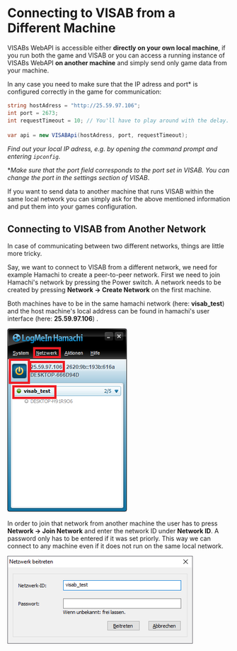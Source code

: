 # Connecting to VISAB from a Different Machine

VISABs WebAPI is accessible either **directly on your own local machine**, if you run both the game and VISAB or you can 
access a running instance of VISABs WebAPI **on another machine** and simply send only game data from your machine.

In any case you need to make sure that the IP adress and port* is configured correctly in the game for communication:

```csharp 
string hostAdress = "http://25.59.97.106";
int port = 2673;
int requestTimeout = 10; // You'll have to play around with the delay.

var api = new VISABApi(hostAdress, port, requestTimeout);
```

*Find out your local IP adress, e.g. by opening the command prompt and entering `ipconfig`.* 

**Make sure that the port field corresponds to the port set in VISAB. You can change the port in the settings section of VISAB*.

If you want to send data to another machine that runs VISAB within the same local network you can simply ask for the 
above mentioned information and put them into your games configuration. 

## Connecting to VISAB from Another Network

In case of communicating between two different networks, things are little more tricky.

Say, we want to connect to VISAB from a different network, we need for example Hamachi to create a peer-to-peer network. 
First we need to join Hamachi's network by pressing the Power switch. A network needs to be created by pressing **Network -> Create Network** on the first machine.

Both machines have to be in the same hamachi network (here: **visab_test**) and the host machine's local address can be found in hamachi's user interface (here: **25.59.97.106**) . 

![HamachiNetwork](HamachiCreate.png)

In order to join that network from another machine the user has to press **Network -> Join Network** and enter the network ID under **Network ID**.  A password only has to be entered if it was set priorly.
This way we can connect to any machine even if it does not run on the same local network.

![HamachiJoin](HamachiJoin.png)